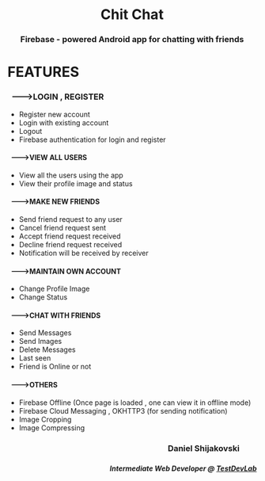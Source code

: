 # <h1 align = "center">Chit Chat</h1>
### <h3 align= "center">Firebase - powered Android app for chatting with friends</h1>

# FEATURES

### &nbsp;  --->LOGIN , REGISTER
* Register new account
* Login with existing account
* Logout
* Firebase authentication for login and register

#### &nbsp; --->VIEW ALL USERS
* View all the users using the app
* View their profile image and status

#### &nbsp; --->MAKE NEW FRIENDS
* Send friend request to any user
* Cancel friend request sent
* Accept friend request received
* Decline friend request received
* Notification will be received by receiver

#### &nbsp; --->MAINTAIN OWN ACCOUNT
* Change Profile Image
* Change Status

#### &nbsp; --->CHAT WITH FRIENDS
* Send Messages
* Send Images
* Delete Messages
* Last seen 
* Friend is Online or not

#### &nbsp; --->OTHERS
* Firebase Offline (Once page is loaded , one can view it in offline mode)
* Firebase Cloud Messaging , OKHTTP3 (for sending notification)
* Image Cropping 
* Image Compressing

### <h3 align="right">Daniel Shijakovski &nbsp;&nbsp;&nbsp;&nbsp;&nbsp;&nbsp;&nbsp;&nbsp;</h5>
### <h5 align="right">Intermediate Web Developer @ [TestDevLab](https://www.testdevlab.com)</h5>
